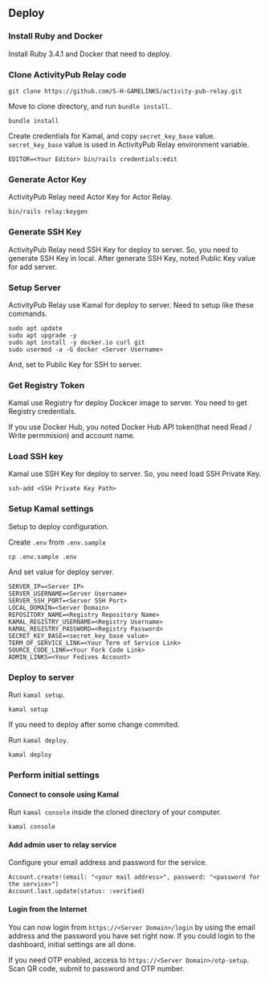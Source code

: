 ## Deploy
### Install Ruby and Docker

Install Ruby 3.4.1 and Docker that need to deploy.

### Clone ActivityPub Relay code

```console
git clone https://github.com/S-H-GAMELINKS/activity-pub-relay.git
```

Move to clone directory, and run `bundle install`.

```console
bundle install
```

Create credentials for Kamal, and copy `secret_key_base` value.
`secret_key_base` value is used in ActivityPub Relay environment variable.

```
EDITOR=<Your Editor> bin/rails credentials:edit
```

### Generate Actor Key

ActivityPub Relay need Actor Key for Actor Relay.

```console
bin/rails relay:keygen 
```

### Generate SSH Key

ActivityPub Relay need SSH Key for deploy to server.
So, you need to generate SSH Key in local.
After generate SSH Key, noted Public Key value for add server.

### Setup Server

ActivityPub Relay use Kamal for deploy to server.
Need to setup like these commands.

```console
sudo apt update
sudo apt upgrade -y
sudo apt install -y docker.io curl git
sudo usermod -a -G docker <Server Username>
```

And, set to Public Key for SSH to server.

### Get Registry Token

Kamal use Registry for deploy Dockcer image to server.
You need to get Registry credentials.

If you use Docker Hub, you noted Docker Hub API token(that need Read / Write permmision) and account name.

### Load SSH key

Kamal use SSH Key for deploy to server.
So, you need load SSH Private Key.

```console
ssh-add <SSH Private Key Path>
```

### Setup Kamal settings

Setup to deploy configuration.

Create `.env` from `.env.sample`

```console
cp .env.sample .env
```

And set value for deploy server.

```
SERVER_IP=<Server IP>
SERVER_USERNAME=<Server Username>
SERVER_SSH_PORT=<Server SSH Port>
LOCAL_DOMAIN=<Server Domain>
REPOSITORY_NAME=<Registry Repository Name>
KAMAL_REGISTRY_USERNAME=<Registry Username>
KAMAL_REGISTRY_PASSWORD=<Registry Password>
SECRET_KEY_BASE=<secret_key_base value>
TERM_OF_SERVICE_LINK=<Your Term of Service Link>
SOURCE_CODE_LINK=<Your Fork Code Link>
ADMIN_LINKS=<Your Fedives Account>
```

### Deploy to server

Run `kamal setup`.

```console
kamal setup
```

If you need to deploy after some change commited.

Run `kamal deploy`.

```console
kamal deploy
```


### Perform initial settings

#### Connect to console using Kamal

Run `kamal console` inside the cloned directory of your computer.

```console
kamal console
```

#### Add admin user to relay service

Configure your email address and password for the service.

```console
Account.create!(email: "<your mail address>", password: "<password for the service>")
Account.last.update(status: :verified)
```

#### Login from the Internet

You can now login from `https://<Server Domain>/login` by using the email address and the password you have set right now.
If you could login to the dashboard, initial settings are all done.

If you need OTP enabled, access to `https://<Server Domain>/otp-setup`.
Scan QR code, submit to password and  OTP number.
